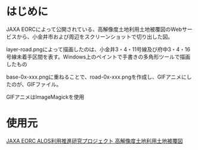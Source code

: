 # はじめに
JAXA EORCによって公開されている、高解像度土地利用土地被覆図のWebサービスから、小金井市および周辺をスクリーンショットで切り出した図。

layer-road.pngによって描画したのは、小金井3・4・11号線及び府中3・4・16号線未着手区間を表す。Windows上のペイントで手書きの多角形ツールで描画したもの

base-0x-xxx.pngに重ねることで、road-0x-xxx.pngを作成し、GIFアニメにしたのが、GIFファイル。

GIFアニメはImageMagickを使用

# 使用元
[JAXA EORC ALOS利用推進研究プロジェクト 高解像度土地利用土地被覆図](https://www.eorc.jaxa.jp/ALOS/jp/dataset/lulc_j.htm)
